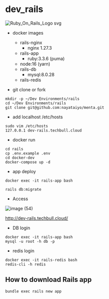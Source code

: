 # dev_rails

![Ruby_On_Rails_Logo svg](https://user-images.githubusercontent.com/5633085/101983216-dfba9f80-3cbc-11eb-9c02-d406eaba9cd3.png)

- docker images

  - rails-nginx
    - nginx 1.27.3
  - rails-app
    - ruby:3.3.6 (puma)
  - node:16 (yarn)
  - rails-db
    - mysql:8.0.28
  - rails-redis

- git clone or fork

```
mkdir -p ~/Dev Environments/rails
cd ~/Dev Environments/rails
git clone git@github.com:nayataiyo/menta.git
```

- add localhost /etc/hosts

```
sudo vim /etc/hosts
127.0.0.1 dev-rails.techbull.cloud
```

- docker run

```
cd rails
cp .env.example .env
cd docker-dev
docker-compose up -d
```

- app deploy

```
docker exec -it rails-app bash

rails db:migrate
```

- Access

![image (54)](https://github.com/user-attachments/assets/b3452a97-6f61-46fa-9e8e-3cadf31e3cec)

http://dev-rails.techbull.cloud/

- DB login

```
docker exec -it rails-app bash
mysql -u root -h db -p
```

- redis login

```
docker exec -it rails-redis bash
redis-cli -h redis

```

## How to download Rails app

```
bundle exec rails new app
```

